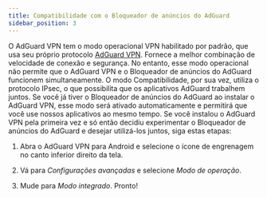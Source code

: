 ```yaml
---
title: Compatibilidade com o Bloqueador de anúncios do AdGuard
sidebar_position: 3
---
```


O AdGuard VPN tem o modo operacional VPN habilitado por padrão, que usa seu próprio protocolo [AdGuard VPN](/general/adguard-vpn-protocol). Fornece a melhor combinação de velocidade de conexão e segurança. No entanto, esse modo operacional não permite que o AdGuard VPN e o Bloqueador de anúncios do AdGuard funcionem simultaneamente. O modo Compatibilidade, por sua vez, utiliza o protocolo IPsec, o que possibilita que os aplicativos AdGuard trabalhem juntos. Se você já tiver o Bloqueador de anúncios do AdGuard ao instalar o AdGuard VPN, esse modo será ativado automaticamente e permitirá que você use nossos aplicativos ao mesmo tempo. Se você instalou o AdGuard VPN pela primeira vez e só então decidiu experimentar o Bloqueador de anúncios do AdGuard e desejar utilizá-los juntos, siga estas etapas:

1. Abra o AdGuard VPN para Android e selecione o ícone de engrenagem no canto inferior direito da tela.

2. Vá para *Configurações avançadas* e selecione *Modo de operação*.

3. Mude para *Modo integrado*. Pronto!
